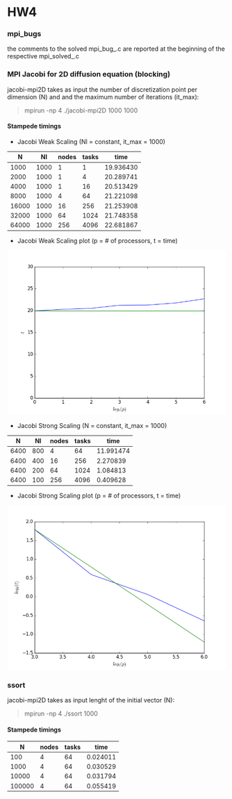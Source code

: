 # HW4

### mpi_bugs

the comments to the solved mpi_bug_.c are reported at the beginning of the respective mpi_solved_.c 

### MPI Jacobi for 2D diffusion equation (blocking)

jacobi-mpi2D takes as input the number of discretization point per dimension (N) and and the maximum number of iterations (it_max):

> mpirun -np 4 ./jacobi-mpi2D 1000 1000

#### Stampede timings

* Jacobi Weak Scaling (Nl = constant, it_max = 1000)

 | N	| Nl | nodes | tasks | time |
 | --- | --- | --- | --- | --- |
 | 1000  | 1000 | 1 | 1 | 19.936430 |
 | 2000 | 1000 | 1 | 4 | 20.289741 |
 | 4000 | 1000 | 1 | 16 | 20.513429 |
 | 8000 | 1000 | 4 | 64 | 21.221098 |
 | 16000 | 1000 | 16 | 256 | 21.253908 |
 | 32000 | 1000 | 64 | 1024 | 21.748358 |
 | 64000 | 1000 | 256 | 4096 | 22.681867 |

* Jacobi Weak Scaling plot (p = # of processors, t = time)

![weak scaling plot](ws.png)

* Jacobi Strong Scaling (N = constant, it_max = 1000)

 | N	| Nl | nodes | tasks | time |
 | --- | --- | --- | --- | --- |
 | 6400 | 800 | 4 | 64 | 11.991474 |
 | 6400 | 400 | 16 | 256 | 2.270839 |
 | 6400 | 200 | 64 | 1024 | 1.084813 |
 | 6400 | 100 | 256 | 4096 | 0.409628 |

* Jacobi Strong Scaling plot (p = # of processors, t = time)

![strong scaling plot](ss.png)

### ssort

jacobi-mpi2D takes as input lenght of the initial vector (N):

> mpirun -np 4 ./ssort 1000

#### Stampede timings

| N	 | nodes | tasks | time |
| --- | --- | --- | --- |
| 100 | 4 | 64 | 0.024011 |
| 1000 | 4 | 64 | 0.030529 |
| 10000 | 4 | 64 | 0.031794 |
| 100000 | 4 | 64 | 0.055419 |

